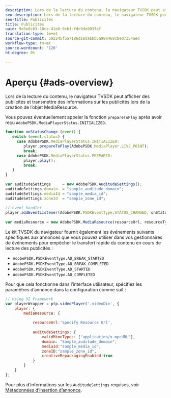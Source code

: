 ```yaml
---
description: Lors de la lecture du contenu, le navigateur TVSDK peut afficher des publicités et transmettre des informations sur les publicités lors de la création de l’objet MediaResource.
seo-description: Lors de la lecture du contenu, le navigateur TVSDK peut afficher des publicités et transmettre des informations sur les publicités lors de la création de l’objet MediaResource.
seo-title: Publicités
title: Publicités
uuid: 9a5e8c83-18ce-41e8-9cb1-fdc9da903faf
translation-type: tm+mt
source-git-commit: 592245f5a7186d18dabbb5a98a468cbed7354aed
workflow-type: tm+mt
source-wordcount: '120'
ht-degree: 0%

---
```



# Aperçu {#ads-overview}

Lors de la lecture du contenu, le navigateur TVSDK peut afficher des publicités et transmettre des informations sur les publicités lors de la création de l’objet MediaResource.

Vous pouvez éventuellement appeler la fonction `prepareToPlay` après avoir reçu `AdobePSDK.MediaPlayerStatus.INITIALIZED`.

```js
function onStatusChange (event) { 
   switch (event.status) { 
     case AdobePSDK.MediaPlayerStatus.INITIALIZED: 
        player.prepareToPlay(AdobePSDK.MediaPlayer.LIVE_POINT); 
        break; 
     case AdobePSDK.MediaPlayerStatus.PREPARED: 
        player.play(); 
        break; 
   } 
} 
 
var auditudeSettings     = new AdobePSDK.AuditudeSettings(); 
auditudeSettings.domain  = "sample_auditude_domain"; 
auditudeSettings.mediaId = "sample_media_id"; 
auditudeSettings.zoneId  = "sample_zone_id"; 
 
// event handler 
player.addEventListener(AdobePSDK.PSDKEventType.STATUS_CHANGED, onStatusChange); 
 
var mediaResource = new AdobePSDK.MediaResource(resourceUrl, resourceType, auditudeSettings, false);
```

Le kit TVSDK du navigateur fournit également les événements suivants spécifiques aux annonces que vous pouvez utiliser dans vos gestionnaires de événements pour empêcher le transfert rapide du contenu en cours de lecture des publicités :

* `AdobePSDK.PSDKEventType.AD_BREAK_STARTED`
* `AdobePSDK.PSDKEventType.AD_BREAK_COMPLETED`
* `AdobePSDK.PSDKEventType.AD_STARTED`
* `AdobePSDK.PSDKEventType.AD_COMPLETED`

Pour que cela fonctionne dans l’interface utilisateur, spécifiez les paramètres d’annonce dans la configuration comme suit :

```js
// Using UI Framework 
var playerWrapper = ptp.videoPlayer('.videoDiv', { 
    player: { 
        mediaResource: { 
 
            resourceUrl:'Specify Resource Url', 
 
            auditudeSettings: { 
                validMimeTypes: ["application/x-mpeURL"], 
                domain: "Sample_auditude_domain", 
                mediaId:"sample_media_id", 
                zoneID:"sample_zone_id", 
                creativeRepackagingEnabled:true 
            } 
        } 
    } 
}; 
```

Pour plus d’informations sur les `AuditudeSettings` requises, voir [Métadonnées d’insertion d’annonce](../../ad-insertion/ad-insertion-metadata/c-psdk-browser-tvsdk-2.4-ad-insertion-metadata.md).
